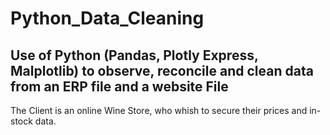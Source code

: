 # Python_Data_Cleaning
## Use of Python (Pandas, Plotly Express, Malplotlib) to observe, reconcile and clean data from an ERP file and a website File
The Client is an online Wine Store, who whish to secure their prices and in-stock data.

